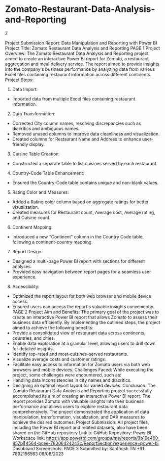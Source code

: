 # Zomato-Restaurant-Data-Analysis-and-Reporting
Z


Project Submission Report: Data Manipulation and 
Reporting with Power BI
Project Title: Zomato Restaurant Data Analysis and 
Reporting
PAGE 1
Project Overview:
The Zomato Restaurant Data Analysis and Reporting project aimed to create an 
interactive Power BI report for Zomato, a restaurant aggregation and meal delivery 
service. The report aimed to provide insights into the company's business performance by 
analyzing data from various Excel files containing restaurant information across different 
continents.
Project Steps:
1. Data Import:
 - Imported data from multiple Excel files containing restaurant information.
2. Data Transformation:
 - Corrected City column names, resolving discrepancies such as diacritics and 
ambiguous names.
 - Removed unused columns to improve data cleanliness and visualization.
 - Created columns for Restaurant Name and Address to enhance user-friendly display.
3. Cuisine Table Creation:
 - Constructed a separate table to list cuisines served by each restaurant.
4. Country-Code Table Enhancement:
 - Ensured the Country-Code table contains unique and non-blank values.
5. Rating Color and Measures:
 - Added a Rating color column based on aggregate ratings for better visualization.
 - Created measures for Restaurant count, Average cost, Average rating, and Cuisine 
count.
6. Continent Mapping:
 - Introduced a new "Continent" column in the Country Code table, following a 
continent-country mapping.
7. Report Design:
 - Designed a multi-page Power BI report with sections for different analyses.
 - Provided easy navigation between report pages for a seamless user experience.
8. Accessibility:
 - Optimized the report layout for both web browser and mobile device access.
 - Ensured users can access the report's valuable insights conveniently.
PAGE 2
Project Aim and Benefits:
The primary goal of the project was to create an interactive Power BI report that allows 
Zomato to assess their business data efficiently. By implementing the outlined steps, the
project aimed to achieve the following benefits:
- Provide a consolidated view of restaurant data across continents, countries, and cities.
- Enable data exploration at a granular level, allowing users to drill down for detailed 
insights.
- Identify top-rated and most-cuisines-served restaurants.
- Visualize average costs and customer ratings.
- Facilitate easy access to information for Zomato users via both web browsers and mobile 
devices.
Challenges Faced:
While executing the project, some challenges were encountered, such as:
- Handling data inconsistencies in city names and diacritics.
- Designing an optimal report layout for varied devices.
Conclusion:
The Zomato Restaurant Data Analysis and Reporting project successfully accomplished its 
aim of creating an interactive Power BI report. The report provides Zomato with valuable 
insights into their business performance and allows users to explore restaurant data 
comprehensively. The project demonstrated the application of data manipulation, 
transformation, visualization, and DAX measures to achieve the desired outcomes.
Project Submission:
All project files, including the Power BI report and related datasets, also have been shared 
on the GitHub repository
Link to GitHub Repository: 
Power BI Workspace link: https://app.powerbi.com/groups/me/reports/0b16e460-957b4564-bcee-78306424243c/ReportSection?experience=power-bi
Dashboard Screenshots:
PAGE 3
Submitted by:
Santhosh TN
+91 7892196563
08/08/2023

